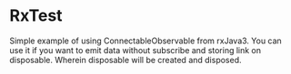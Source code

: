 # RxTest

Simple example of using ConnectableObservable from rxJava3. You can use it if you want to emit data without subscribe and storing link on disposable.
Wherein disposable will be created and disposed.
